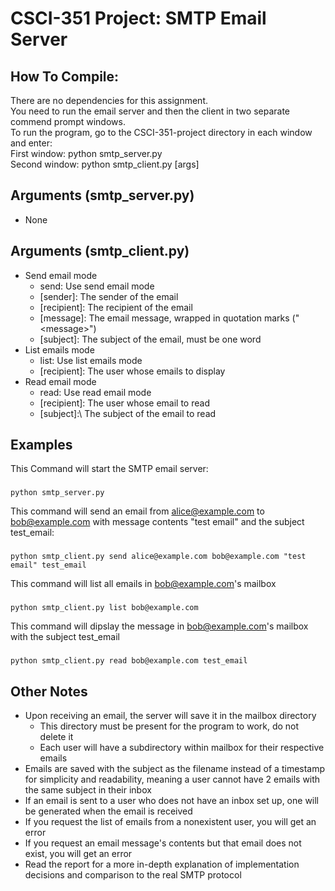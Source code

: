 # CSCI-351 Project: SMTP Email Server

## How To Compile:
There are no dependencies for this assignment.\
You need to run the email server and then the client in two separate commend prompt windows.\
To run the program, go to the CSCI-351-project directory in each window and enter:\
First window: python smtp_server.py\
Second window: python smtp_client.py [args]


## Arguments (smtp_server.py)
* None

## Arguments (smtp_client.py)
* Send email mode
    * send: Use send email mode
    * [sender]\: The sender of the email
    * [recipient]\: The recipient of the email
    * [message]\: The email message, wrapped in quotation marks ("<message\>")
    * [subject]\: The subject of the email, must be one word
* List emails mode
    * list: Use list emails mode
    * [recipient]\: The user whose emails to display
* Read email mode
    * read: Use read email mode
    * [recipient]\: The user whose email to read
    * [subject]:\ The subject of the email to read

## Examples

This Command will start the SMTP email server:
###
    python smtp_server.py
This command will send an email from alice@example.com to bob@example.com with
message contents "test email" and the subject test_email:
###
    python smtp_client.py send alice@example.com bob@example.com "test email" test_email
This command will list all emails in bob@example.com's mailbox
###
    python smtp_client.py list bob@example.com
This command will dipslay the message in bob@example.com's mailbox with the subject test_email
###
    python smtp_client.py read bob@example.com test_email
    
## Other Notes
* Upon receiving an email, the server will save it in the mailbox directory
    * This directory must be present for the program to work, do not delete it
    * Each user will have a subdirectory within mailbox for their respective emails
* Emails are saved with the subject as the filename instead of a timestamp for         simplicity and readability, meaning a user cannot have 2 emails with the same subject in their inbox
* If an email is sent to a user who does not have an inbox set up, one will be generated when the email is received
* If you request the list of emails from a nonexistent user, you will get an error
* If you request an email message's contents but that email does not exist, you will get an error
* Read the report for a more in-depth explanation of implementation decisions and comparison to the real SMTP protocol
